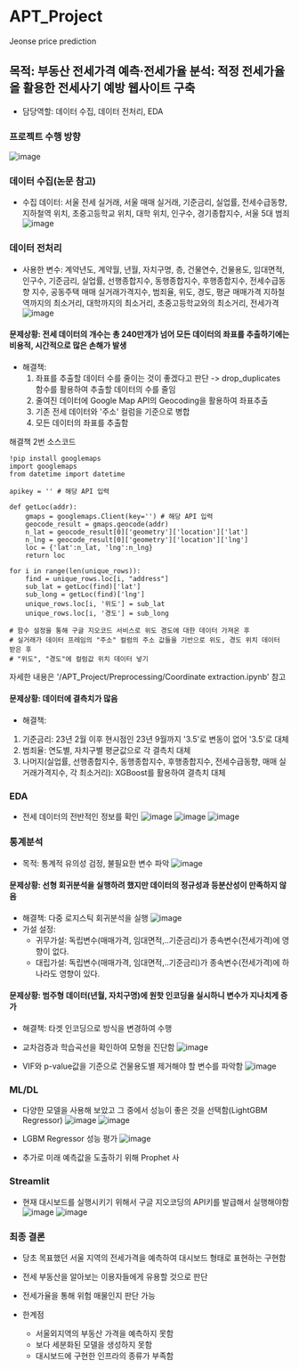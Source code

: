 # APT_Project
Jeonse price prediction

## 목적: 부동산 전세가격 예측·전세가율 분석: 적정 전세가율을 활용한 전세사기 예방 웹사이트 구축
- 담당역할: 데이터 수집, 데이터 전처리, EDA

### 프로젝트 수행 방향
![image](https://github.com/HSYhrae/APT_Project/assets/139428828/6a6a1cee-3bcb-4b1a-8623-2303eb2ac5fa)

### 데이터 수집(논문 참고)
- 수집 데이터: 서울 전세 실거래, 서울 매매 실거래, 기준금리, 실업률, 전세수급동향, 지하철역 위치, 초중고등학교 위치, 대학 위치, 인구수, 경기종합지수, 서울 5대 범죄
![image](https://github.com/HSYhrae/APT_Project/assets/139428828/08ac498b-1ee7-4b92-812c-0182a8e8ff4f)

### 데이터 전처리
- 사용한 변수: 계약년도, 계약월, 년월, 자치구명, 층, 건물연수, 건물용도, 임대면적, 인구수, 기준금리, 실업률, 선행종합지수, 동행종합지수, 후행종합지수, 전세수급동향 지수, 공동주택 매매 실거래가격지수, 범죄율, 위도, 경도, 평균 매매가격
지하철역까지의 최소거리, 대학까지의 최소거리, 초중고등학교와의 최소거리, 전세가격
![image](https://github.com/HSYhrae/APT_Project/assets/139428828/c33ea036-f7df-4a0e-a843-1bb61eb3c742)
#### 문제상황: 전세 데이터의 개수는 총 240만개가 넘어 모든 데이터의 좌표를 추출하기에는 비용적, 시간적으로 많은 손해가 발생
- 해결책:
  1. 좌표를 추출할 데이터 수를 줄이는 것이 좋겠다고 판단 -> drop_duplicates 함수를 활용하여 추출할 데이터의 수를 줄임
  2. 줄여진 데이터에 Google Map API의 Geocoding을 활용하여 좌표추출
  3. 기존 전세 데이터와 '주소' 컬럼을 기준으로 병합
  4. 모든 데이터의 좌표를 추출함
 
해결책 2번 소스코드
```
!pip install googlemaps
import googlemaps
from datetime import datetime

apikey = '' # 해당 API 입력

def getLoc(addr):
    gmaps = googlemaps.Client(key='') # 해당 API 입력
    geocode_result = gmaps.geocode(addr)
    n_lat = geocode_result[0]['geometry']['location']['lat']
    n_lng = geocode_result[0]['geometry']['location']['lng']
    loc = {'lat':n_lat, 'lng':n_lng}
    return loc

for i in range(len(unique_rows)):
    find = unique_rows.loc[i, "address"]
    sub_lat = getLoc(find)['lat']
    sub_long = getLoc(find)['lng']
    unique_rows.loc[i, '위도'] = sub_lat
    unique_rows.loc[i, '경도'] = sub_long

# 함수 설정을 통해 구글 지오코드 서비스로 위도 경도에 대한 데이터 가져온 후
# 실거래가 데이터 프레임의 "주소" 컬럼의 주소 값들을 기반으로 위도, 경도 위치 데이터 받은 후
# "위도", "경도"에 컬럼값 위치 데이터 넣기
```
자세한 내용은 '/APT_Project/Preprocessing/Coordinate extraction.ipynb' 참고  

#### 문제상황: 데이터에 결측치가 많음
- 해결책:
1. 기준금리: 23년 2월 이후 현시점인 23년 9월까지 '3.5'로 변동이 없어 '3.5'로 대체
2. 범죄율: 연도별, 자치구별 평균값으로 각 결측치 대체
3. 나머지(실업률, 선행종합지수, 동행종합지수, 후행종합지수, 전세수급동향, 매매 실거래가격지수, 각 최소거리): XGBoost를 활용하여 결측치 대체


### EDA
- 전세 데이터의 전반적인 정보를 확인
![image](https://github.com/HSYhrae/APT_Project/assets/139428828/5971044d-d7b8-41b0-883c-de8666700800)
![image](https://github.com/HSYhrae/APT_Project/assets/139428828/be4efff6-be05-4708-b345-c5da63e6dfd7)
![image](https://github.com/HSYhrae/APT_Project/assets/139428828/587800aa-bc1b-44fa-933c-cf4707e3b05f)


### 통계분석
- 목적: 통계적 유의성 검정, 불필요한 변수 파악
![image](https://github.com/HSYhrae/APT_Project/assets/139428828/f67cb3d4-9361-4cd2-850d-9b2ebe5868b6)
#### 문제상황: 선형 회귀분석을 실행하려 했지만 데이터의 정규성과 등분산성이 만족하지 않음
- 해결책: 다중 로지스틱 회귀분석을 실행
![image](https://github.com/HSYhrae/APT_Project/assets/139428828/6c1738d4-7def-47df-91ac-84e8e84ecbbd)
- 가설 설정:
  - 귀무가설: 독립변수(매매가격, 임대면적,..기준금리)가 종속변수(전세가격)에 영향이 없다.
  - 대립가설: 독립변수(매매가격, 임대면적,..기준금리)가 종속변수(전세가격)에 하나라도 영향이 있다.
#### 문제상황: 범주형 데이터(년월, 자치구명)에 원핫 인코딩을 실시하니 변수가 지나치게 증가
- 해결책: 타겟 인코딩으로 방식을 변경하여 수행

- 교차검증과 학습곡선을 확인하여 모형을 진단함
 ![image](https://github.com/HSYhrae/APT_Project/assets/139428828/b0811491-04c3-4783-a6bd-58b18787414b)

- VIF와 p-value값을 기준으로 건물용도별 제거해야 할 변수를 파악함
![image](https://github.com/HSYhrae/APT_Project/assets/139428828/6e2f41b3-0bfe-4592-8113-5b0885724bf7)



### ML/DL
- 다양한 모델을 사용해 보았고 그 중에서 성능이 좋은 것을 선택함(LightGBM Regressor)
![image](https://github.com/HSYhrae/APT_Project/assets/139428828/6efeb53a-0e73-4157-953d-3d984f436673)
![image](https://github.com/HSYhrae/APT_Project/assets/139428828/30349e79-222e-4335-b647-d4812ac2fab6)

- LGBM Regressor 성능 평가
![image](https://github.com/HSYhrae/APT_Project/assets/139428828/8afca21a-d541-4278-9a33-2575be21ddbf)

- 추가로 미래 예측값을 도출하기 위해 Prophet 사

### Streamlit
- 현재 대시보드를 실행시키기 위해서 구글 지오코딩의 API키를 발급해서 실행해야함
![image](https://github.com/HSYhrae/APT_Project/assets/139428828/4376397e-5f0c-425c-be6c-1ff31ac91c54)
![image](https://github.com/HSYhrae/APT_Project/assets/139428828/46cf3c3b-ad31-435d-bdce-ea4723a79cc6)


### 최종 결론
- 당초 목표했던 서울 지역의 전세가격을 예측하여 대시보드 형태로 표현하는 구현함 
- 전세 부동산을 알아보는 이용자들에게 유용할 것으로 판단
- 전세가율을 통해 위험 매물인지 판단 가능

- 한계점
  - 서울외지역의 부동산 가격을 예측하지 못함
  - 보다 세분화된 모델을 생성하지 못함
  - 대시보드에 구현한 인프라의 종류가 부족함










